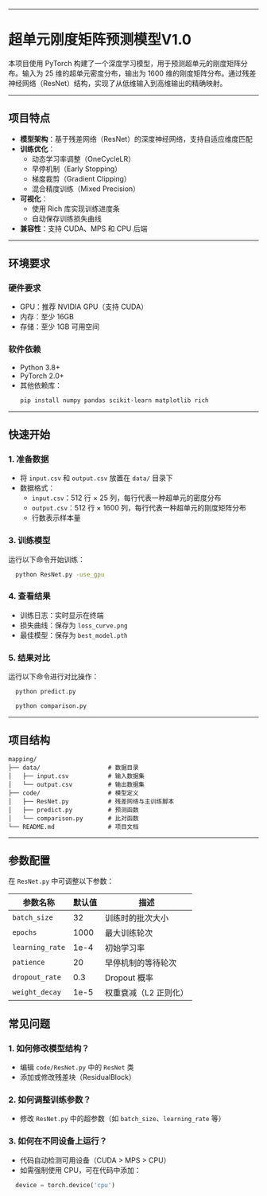 
---

# 超单元刚度矩阵预测模型V1.0

本项目使用 PyTorch 构建了一个深度学习模型，用于预测超单元的刚度矩阵分布。输入为 25 维的超单元密度分布，输出为 1600 维的刚度矩阵分布。通过残差神经网络（ResNet）结构，实现了从低维输入到高维输出的精确映射。

---

## 项目特点

- **模型架构**：基于残差网络（ResNet）的深度神经网络，支持自适应维度匹配
- **训练优化**：
  - 动态学习率调整（OneCycleLR）
  - 早停机制（Early Stopping）
  - 梯度裁剪（Gradient Clipping）
  - 混合精度训练（Mixed Precision）
- **可视化**：
  - 使用 Rich 库实现训练进度条
  - 自动保存训练损失曲线
- **兼容性**：支持 CUDA、MPS 和 CPU 后端

---

## 环境要求

### 硬件要求
- GPU：推荐 NVIDIA GPU（支持 CUDA）
- 内存：至少 16GB
- 存储：至少 1GB 可用空间

### 软件依赖
- Python 3.8+
- PyTorch 2.0+
- 其他依赖库：
  ```bash
  pip install numpy pandas scikit-learn matplotlib rich
  ```

---

## 快速开始

### 1. 准备数据
- 将 `input.csv` 和 `output.csv` 放置在 `data/` 目录下
- 数据格式：
  - `input.csv`：512 行 × 25 列，每行代表一种超单元的密度分布
  - `output.csv`：512 行 × 1600 列，每行代表一种超单元的刚度矩阵分布
  - 行数表示样本量

### 3. 训练模型
运行以下命令开始训练：
```bash
  python ResNet.py -use_gpu
```

### 4. 查看结果
- 训练日志：实时显示在终端
- 损失曲线：保存为 `loss_curve.png`
- 最佳模型：保存为 `best_model.pth`

### 5. 结果对比
运行以下命令进行对比操作：
```bash
  python predict.py

  python comparison.py
```

---

## 项目结构

```
mapping/
├── data/                   # 数据目录
│   ├── input.csv           # 输入数据集
│   └── output.csv          # 输出数据集
├── code/                   # 模型定义
│   ├── ResNet.py           # 残差网络与主训练脚本
│   ├── predict.py          # 预测函数
│   └── comparison.py       # 比对函数
└── README.md               # 项目文档
```

---

## 参数配置

在 `ResNet.py` 中可调整以下参数：

| 参数名称            | 默认值  | 描述           |
|-----------------|------|--------------|
| `batch_size`    | 32   | 训练时的批次大小     |
| `epochs`        | 1000 | 最大训练轮次       |
| `learning_rate` | 1e-4 | 初始学习率        |
| `patience`      | 20   | 早停机制的等待轮次    |
| `dropout_rate`  | 0.3  | Dropout 概率   |
| `weight_decay`  | 1e-5 | 权重衰减（L2 正则化） |

## 常见问题

### 1. 如何修改模型结构？
- 编辑 `code/ResNet.py` 中的 `ResNet` 类
- 添加或修改残差块（ResidualBlock）

### 2. 如何调整训练参数？
- 修改 `ResNet.py` 中的超参数（如 `batch_size`、`learning_rate` 等）

### 3. 如何在不同设备上运行？
- 代码自动检测可用设备（CUDA > MPS > CPU）
- 如需强制使用 CPU，可在代码中添加：
```python
  device = torch.device('cpu')
```
